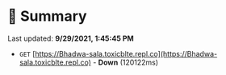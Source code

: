 # 📖 Summary
Last updated: **9/29/2021, 1:45:45 PM**

- `GET` [https://Bhadwa-sala.toxicblte.repl.co](https://Bhadwa-sala.toxicblte.repl.co) - **Down** (120122ms)
